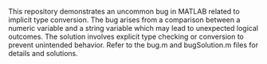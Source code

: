 This repository demonstrates an uncommon bug in MATLAB related to implicit type conversion.  The bug arises from a comparison between a numeric variable and a string variable which may lead to unexpected logical outcomes. The solution involves explicit type checking or conversion to prevent unintended behavior.  Refer to the bug.m and bugSolution.m files for details and solutions.